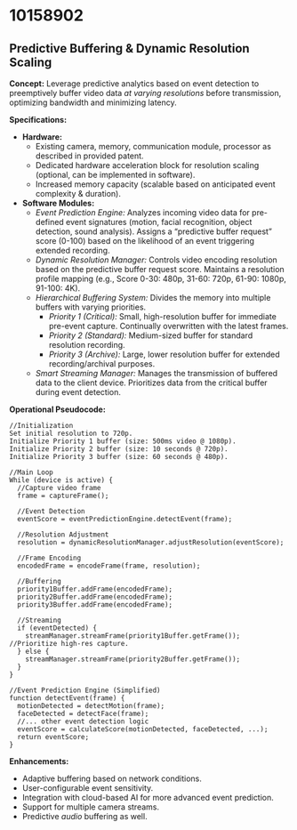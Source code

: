 # 10158902

## Predictive Buffering & Dynamic Resolution Scaling

**Concept:** Leverage predictive analytics based on event detection to preemptively buffer video data *at varying resolutions* before transmission, optimizing bandwidth and minimizing latency.

**Specifications:**

*   **Hardware:**
    *   Existing camera, memory, communication module, processor as described in provided patent.
    *   Dedicated hardware acceleration block for resolution scaling (optional, can be implemented in software).
    *   Increased memory capacity (scalable based on anticipated event complexity & duration).
*   **Software Modules:**
    *   *Event Prediction Engine:*  Analyzes incoming video data for pre-defined event signatures (motion, facial recognition, object detection, sound analysis). Assigns a “predictive buffer request” score (0-100) based on the likelihood of an event triggering extended recording.
    *   *Dynamic Resolution Manager:*  Controls video encoding resolution based on the predictive buffer request score.  Maintains a resolution profile mapping (e.g., Score 0-30: 480p, 31-60: 720p, 61-90: 1080p, 91-100: 4K).
    *   *Hierarchical Buffering System:* Divides the memory into multiple buffers with varying priorities.
        *   *Priority 1 (Critical):* Small, high-resolution buffer for immediate pre-event capture.  Continually overwritten with the latest frames.
        *   *Priority 2 (Standard):* Medium-sized buffer for standard resolution recording.
        *   *Priority 3 (Archive):* Large, lower resolution buffer for extended recording/archival purposes.
    *   *Smart Streaming Manager:*  Manages the transmission of buffered data to the client device.  Prioritizes data from the critical buffer during event detection.

**Operational Pseudocode:**

```
//Initialization
Set initial resolution to 720p.
Initialize Priority 1 buffer (size: 500ms video @ 1080p).
Initialize Priority 2 buffer (size: 10 seconds @ 720p).
Initialize Priority 3 buffer (size: 60 seconds @ 480p).

//Main Loop
While (device is active) {
  //Capture video frame
  frame = captureFrame();

  //Event Detection
  eventScore = eventPredictionEngine.detectEvent(frame);

  //Resolution Adjustment
  resolution = dynamicResolutionManager.adjustResolution(eventScore);

  //Frame Encoding
  encodedFrame = encodeFrame(frame, resolution);

  //Buffering
  priority1Buffer.addFrame(encodedFrame);
  priority2Buffer.addFrame(encodedFrame);
  priority3Buffer.addFrame(encodedFrame);

  //Streaming
  if (eventDetected) {
    streamManager.streamFrame(priority1Buffer.getFrame()); //Prioritize high-res capture.
  } else {
    streamManager.streamFrame(priority2Buffer.getFrame());
  }
}

//Event Prediction Engine (Simplified)
function detectEvent(frame) {
  motionDetected = detectMotion(frame);
  faceDetected = detectFace(frame);
  //... other event detection logic
  eventScore = calculateScore(motionDetected, faceDetected, ...);
  return eventScore;
}
```

**Enhancements:**

*   Adaptive buffering based on network conditions.
*   User-configurable event sensitivity.
*   Integration with cloud-based AI for more advanced event prediction.
*   Support for multiple camera streams.
*   Predictive *audio* buffering as well.
